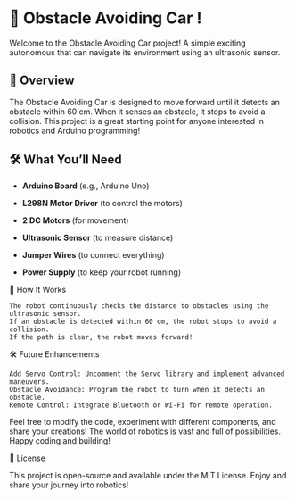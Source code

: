 # 🚗 Obstacle Avoiding Car !

Welcome to the Obstacle Avoiding Car project!  A simple exciting autonomous that can navigate its environment using an ultrasonic sensor. 

## 🚀 Overview

The Obstacle Avoiding Car is designed to move forward until it detects an obstacle within 60 cm. When it senses an obstacle, it stops to avoid a collision. This project is a great starting point for anyone interested in robotics and Arduino programming!

## 🛠️ What You’ll Need

- **Arduino Board** (e.g., Arduino Uno)

- **L298N Motor Driver** (to control the motors)

- **2 DC Motors** (for movement)

- **Ultrasonic Sensor** (to measure distance)

- **Jumper Wires** (to connect everything)

- **Power Supply** (to keep your robot running)


🎉 How It Works

    The robot continuously checks the distance to obstacles using the ultrasonic sensor.
    If an obstacle is detected within 60 cm, the robot stops to avoid a collision.
    If the path is clear, the robot moves forward!

🛠️ Future Enhancements

    Add Servo Control: Uncomment the Servo library and implement advanced maneuvers.
    Obstacle Avoidance: Program the robot to turn when it detects an obstacle.
    Remote Control: Integrate Bluetooth or Wi-Fi for remote operation.


Feel free to modify the code, experiment with different components, and share your creations! The world of robotics is vast and full of possibilities. Happy coding and building!

📄 License

This project is open-source and available under the MIT License. Enjoy and share your journey into robotics!


